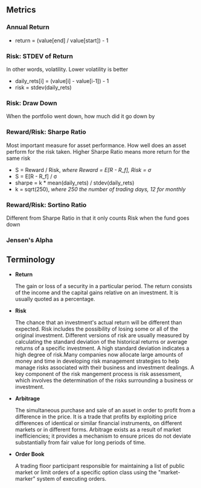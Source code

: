 ## Metrics
### Annual Return
* return = (value[end] / value[start]) - 1

### Risk: STDEV of Return
In other words, volatility. Lower volatility is better

* daily_rets[i] = (value[i] - value[i-1]) - 1
* risk = stdev(daily_rets)

### Risk: Draw Down
When the portfolio went down, how much did it go down by

### Reward/Risk: Sharpe Ratio
Most important measure for asset performance. How well does an asset perform for the risk taken. Higher Sharpe Ratio means more return for the same risk

* S = Reward / Risk, _where Reward = E[R - R_f], Risk = σ_
* S = E[R - R_f] / σ
* sharpe = k * mean(daily\_rets) / stdev(daily\_rets)
* k = sqrt(250), _where 250 the number of trading days, 12 for monthly_
  
### Reward/Risk: Sortino Ratio
Different from Sharpe Ratio in that it only counts Risk when the fund goes down

### Jensen's Alpha

## Terminology
* **Return**
  
  The gain or loss of a security in a particular period. The return consists of the income and the capital gains relative on an investment. It is usually quoted as a percentage.

* **Risk**

  The chance that an investment's actual return will be different than expected. Risk includes the possibility of losing some or all of the original investment. Different versions of risk are usually measured by calculating the standard deviation of the historical returns or average returns of a specific investment. A high standard deviation indicates a high degree of risk.Many companies now allocate large amounts of money and time in developing risk management strategies to help manage risks associated with their business and investment dealings. A key component of the risk mangement process is risk assessment, which involves the determination of the risks surrounding a business or investment.

* **Arbitrage**

  The simultaneous purchase and sale of an asset in order to profit from a difference in the price. It is a trade that profits by exploiting price differences of identical or similar financial instruments, on different markets or in different forms. Arbitrage exists as a result of market inefficiencies; it provides a mechanism to ensure prices do not deviate substantially from fair value for long periods of time.

* **Order Book**

  A trading floor participant responsible for maintaining a list of public market or limit orders of a specific option class using the "market-marker" system of executing orders.